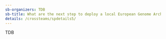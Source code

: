 ```yaml
---
sb-organizers: TDB 
sb-title: What are the next step to deploy a local European Genome Archive (EGA) development environment for the Nordic countries?
details: /crossteams/spdetails5/
---
```


TDB
